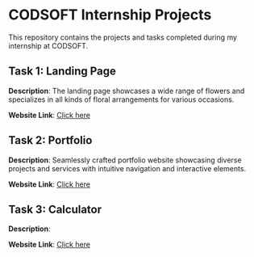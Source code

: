 # CODSOFT Internship Projects

This repository contains the projects and tasks completed during my internship at CODSOFT.

## Task 1: Landing Page

**Description**: The landing page showcases a wide range of flowers and specializes in all kinds of floral arrangements for various occasions.

**Website Link**: [Click here](https://ranjith-m7.github.io/CODSOFT/Flower%20Shop/)

## Task 2: Portfolio

**Description**: Seamlessly crafted portfolio website showcasing diverse projects and services with intuitive navigation and interactive elements.

**Website Link**: [Click here](https://ranjith-m7.github.io/CODSOFT/Portfolio/)

## Task 3: Calculator

**Description**: 

**Website Link**: [Click here]()
